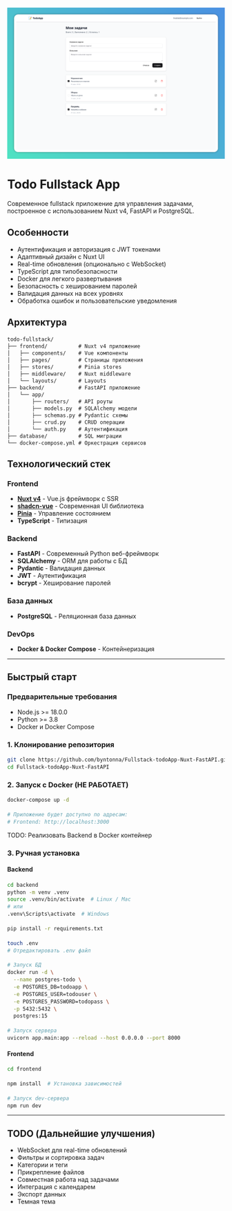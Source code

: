 ![readme.png](readme.png)
# Todo Fullstack App
Современное fullstack приложение для управления задачами, построенное с использованием Nuxt v4, FastAPI
и PostgreSQL.

## Особенности
- Аутентификация и авторизация с JWT токенами
- Адаптивный дизайн с Nuxt UI
- Real-time обновления (опционально с WebSocket)
- TypeScript для типобезопасности
- Docker для легкого развертывания
- Безопасность с хешированием паролей
- Валидация данных на всех уровнях
- Обработка ошибок и пользовательские уведомления

## Архитектура
```
todo-fullstack/
├── frontend/          # Nuxt v4 приложение
│   ├── components/    # Vue компоненты
│   ├── pages/         # Страницы приложения
│   ├── stores/        # Pinia stores
│   ├── middleware/    # Nuxt middleware
│   └── layouts/       # Layouts
├── backend/           # FastAPI приложение
│   └── app/
│       ├── routers/   # API роуты
│       ├── models.py  # SQLAlchemy модели
│       ├── schemas.py # Pydantic схемы
│       ├── crud.py    # CRUD операции
│       └── auth.py    # Аутентификация
├── database/          # SQL миграции
└── docker-compose.yml # Оркестрация сервисов
```

## Технологический стек

### Frontend
- [**Nuxt v4**](https://nuxt.com/) - Vue.js фреймворк с SSR
- [**shadcn-vue**](https://www.shadcn-vue.com/) - Современная UI библиотека
- [**Pinia**](https://pinia.vuejs.org/) - Управление состоянием
- **TypeScript** - Типизация

### Backend
- **FastAPI** - Современный Python веб-фреймворк
- **SQLAlchemy** - ORM для работы с БД
- **Pydantic** - Валидация данных
- **JWT** - Аутентификация
- **bcrypt** - Хеширование паролей

### База данных
- **PostgreSQL** - Реляционная база данных

### DevOps
- **Docker & Docker Compose** - Контейнеризация

***

## Быстрый старт

### Предварительные требования

- Node.js >= 18.0.0
- Python >= 3.8
- Docker и Docker Compose

### 1. Клонирование репозитория
```bash
git clone https://github.com/byntonna/Fullstack-todoApp-Nuxt-FastAPI.git
cd Fullstack-todoApp-Nuxt-FastAPI
```
### 2. Запуск с Docker (НЕ РАБОТАЕТ)
```bash
docker-compose up -d

# Приложение будет доступно по адресам:
# Frontend: http://localhost:3000
```
TODO: Реализовать Backend в Docker контейнер

### 3. Ручная установка

#### Backend
```bash
cd backend
python -m venv .venv
source .venv/bin/activate  # Linux / Mac
# или
.venv\Scripts\activate  # Windows

pip install -r requirements.txt

touch .env
# Отредактировать .env файл

# Запуск БД
docker run -d \
  --name postgres-todo \
  -e POSTGRES_DB=todoapp \
  -e POSTGRES_USER=todouser \
  -e POSTGRES_PASSWORD=todopass \
  -p 5432:5432 \
  postgres:15

# Запуск сервера
uvicorn app.main:app --reload --host 0.0.0.0 --port 8000
```

#### Frontend
```bash
cd frontend

npm install  # Установка зависимостей

# Запуск dev-сервера
npm run dev
```

***

## TODO (Дальнейшие улучшения)

 - WebSocket для real-time обновлений
 - Фильтры и сортировка задач
 - Категории и теги
 - Прикрепление файлов
 - Совместная работа над задачами
 - Интеграция с календарем
 - Экспорт данных
 - Темная тема
